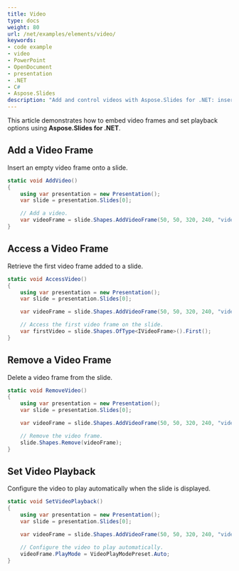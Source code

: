 ```yaml
---
title: Video
type: docs
weight: 80
url: /net/examples/elements/video/
keywords:
- code example
- video
- PowerPoint
- OpenDocument
- presentation
- .NET
- C#
- Aspose.Slides
description: "Add and control videos with Aspose.Slides for .NET: insert, play, trim, set poster frames, and export with C# examples for PPT, PPTX, and ODP presentations."
---
```


This article demonstrates how to embed video frames and set playback options using **Aspose.Slides for .NET**.

## **Add a Video Frame**

Insert an empty video frame onto a slide.

```csharp
static void AddVideo()
{
    using var presentation = new Presentation();
    var slide = presentation.Slides[0];

    // Add a video.
    var videoFrame = slide.Shapes.AddVideoFrame(50, 50, 320, 240, "video.mp4");
}
```

## **Access a Video Frame**

Retrieve the first video frame added to a slide.

```csharp
static void AccessVideo()
{
    using var presentation = new Presentation();
    var slide = presentation.Slides[0];

    var videoFrame = slide.Shapes.AddVideoFrame(50, 50, 320, 240, "video.mp4");

    // Access the first video frame on the slide.
    var firstVideo = slide.Shapes.OfType<IVideoFrame>().First();
}
```

## **Remove a Video Frame**

Delete a video frame from the slide.

```csharp
static void RemoveVideo()
{
    using var presentation = new Presentation();
    var slide = presentation.Slides[0];

    var videoFrame = slide.Shapes.AddVideoFrame(50, 50, 320, 240, "video.mp4");

    // Remove the video frame.
    slide.Shapes.Remove(videoFrame);
}
```

## **Set Video Playback**

Configure the video to play automatically when the slide is displayed.

```csharp
static void SetVideoPlayback()
{
    using var presentation = new Presentation();
    var slide = presentation.Slides[0];

    var videoFrame = slide.Shapes.AddVideoFrame(50, 50, 320, 240, "video.mp4");

    // Configure the video to play automatically.
    videoFrame.PlayMode = VideoPlayModePreset.Auto;
}
```
